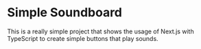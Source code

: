 # Simple Soundboard

This is a really simple project that shows the usage of Next.js with TypeScript to create simple buttons that play sounds.
